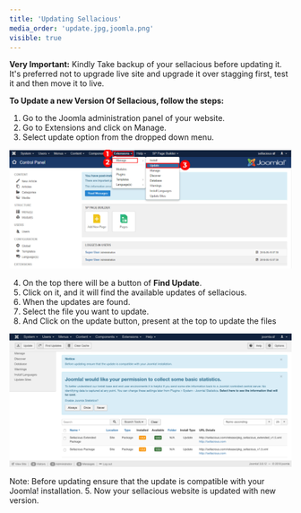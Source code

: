 ```yaml
---
title: 'Updating Sellacious'
media_order: 'update.jpg,joomla.png'
visible: true
---
```


**Very Important:** 
Kindly Take backup of your sellacious before updating it. 
It's preferred not to upgrade live site and upgrade it over stagging first, test it and then move it to live.

**To Update a new Version Of Sellacious, follow the steps:**

1. Go to the Joomla administration panel of your website.
2. Go to Extensions and click on Manage.
3. Select update option from the dropped down menu.

![](update.jpg)

4. On the top there will be a button of **Find Update**.
5. Click on it, and it will find the available updates of sellacious.
6. When the updates are found.
7. Select the file you want to update.
8. And Click on the update button, present at the top to update the files

![](joomla.png)

Note: Before updating ensure that the update is compatible with your Joomla! installation.
5. Now your sellacious website is updated with new version.
